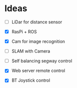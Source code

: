 # Ideas
- [ ] LiDar for distance sensor
- [x] RasPi + ROS 
- [x] Cam for image recognition
- [ ] SLAM with Camera
- [ ] Self balancing segway control
- [x] Web server remote control
- [x] BT Joystick control

